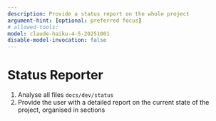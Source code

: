 ```yaml
---
description: Provide a status report on the whole project
argument-hint: [optional: preferred focus]
# allowed-tools:
model: claude-haiku-4-5-20251001
disable-model-invocation: false
---
```


# Status Reporter

1. Analyse all files `docs/dev/status`
2. Provide the user with a detailed report on the current state of the project, organised in sections

